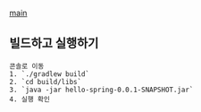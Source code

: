 [main](../..)

## 빌드하고 실행하기
    콘솔로 이동
    1. `./gradlew build`
    2. `cd build/libs`
    3. `java -jar hello-spring-0.0.1-SNAPSHOT.jar`
    4. 실행 확인
